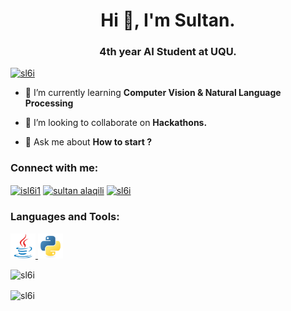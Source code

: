 <h1 align="center">Hi 👋, I'm Sultan.</h1>
<h3 align="center">4th year AI Student at UQU.</h3>

<p align="left"> <a href="https://github.com/ryo-ma/github-profile-trophy"><img src="https://github-profile-trophy.vercel.app/?username=sl6i" alt="sl6i" /></a> </p>

- 🌱 I’m currently learning **Computer Vision & Natural Language Processing**

- 👯 I’m looking to collaborate on **Hackathons.**

- 💬 Ask me about **How to start ?**

<h3 align="left">Connect with me:</h3>
<p align="left">
<a href="https://twitter.com/isl6i1" target="blank"><img align="center" src="https://raw.githubusercontent.com/rahuldkjain/github-profile-readme-generator/master/src/images/icons/Social/twitter.svg" alt="isl6i1" height="30" width="40" /></a>
<a href="https://linkedin.com/in/sultan alaqili" target="blank"><img align="center" src="https://raw.githubusercontent.com/rahuldkjain/github-profile-readme-generator/master/src/images/icons/Social/linked-in-alt.svg" alt="sultan alaqili" height="30" width="40" /></a>
<a href="https://www.leetcode.com/sl6i" target="blank"><img align="center" src="https://raw.githubusercontent.com/rahuldkjain/github-profile-readme-generator/master/src/images/icons/Social/leet-code.svg" alt="sl6i" height="30" width="40" /></a>
</p>

<h3 align="left">Languages and Tools:</h3>
<p align="left"> <a href="https://www.java.com" target="_blank" rel="noreferrer"> <img src="https://raw.githubusercontent.com/devicons/devicon/master/icons/java/java-original.svg" alt="java" width="40" height="40"/> </a> <a href="https://www.python.org" target="_blank" rel="noreferrer"> <img src="https://raw.githubusercontent.com/devicons/devicon/master/icons/python/python-original.svg" alt="python" width="40" height="40"/> </a> </p>

<p><img align="center" src="https://github-readme-stats.vercel.app/api/top-langs?username=sl6i&show_icons=true&locale=en&layout=compact" alt="sl6i" /></p>

<p><img align="center" src="https://github-readme-streak-stats.herokuapp.com/?user=sl6i&" alt="sl6i" /></p>
